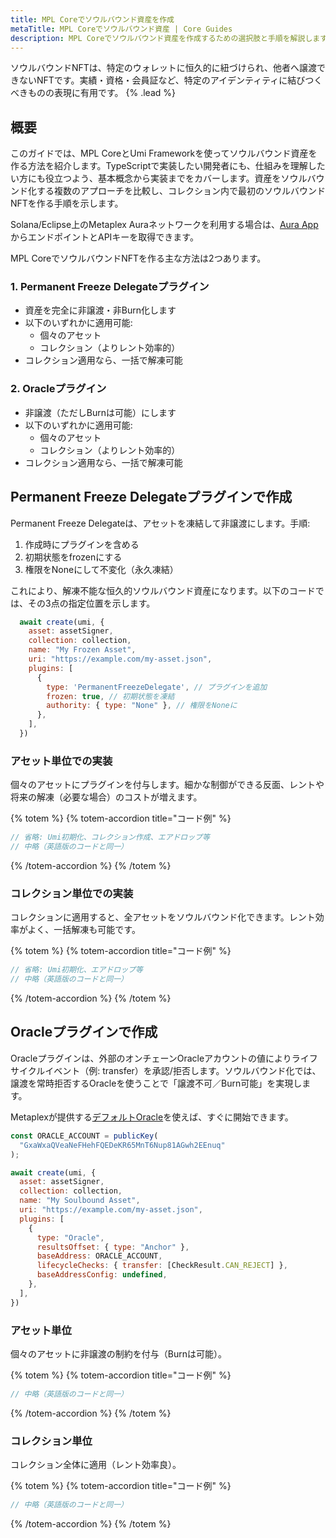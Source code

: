 ```yaml
---
title: MPL Coreでソウルバウンド資産を作成
metaTitle: MPL Coreでソウルバウンド資産 | Core Guides
description: MPL Coreでソウルバウンド資産を作成するための選択肢と手順を解説します。
---
```


ソウルバウンドNFTは、特定のウォレットに恒久的に紐づけられ、他者へ譲渡できないNFTです。実績・資格・会員証など、特定のアイデンティティに結びつくべきものの表現に有用です。 {% .lead %}

## 概要

このガイドでは、MPL CoreとUmi Frameworkを使ってソウルバウンド資産を作る方法を紹介します。TypeScriptで実装したい開発者にも、仕組みを理解したい方にも役立つよう、基本概念から実装までをカバーします。資産をソウルバウンド化する複数のアプローチを比較し、コレクション内で最初のソウルバウンドNFTを作る手順を示します。

Solana/Eclipse上のMetaplex Auraネットワークを利用する場合は、[Aura App](https://aura-app.metaplex.com/)からエンドポイントとAPIキーを取得できます。

MPL CoreでソウルバウンドNFTを作る主な方法は2つあります。

### 1. Permanent Freeze Delegateプラグイン
- 資産を完全に非譲渡・非Burn化します
- 以下のいずれかに適用可能:
  - 個々のアセット
  - コレクション（よりレント効率的）
- コレクション適用なら、一括で解凍可能

### 2. Oracleプラグイン
- 非譲渡（ただしBurnは可能）にします
- 以下のいずれかに適用可能:
  - 個々のアセット
  - コレクション（よりレント効率的）
- コレクション適用なら、一括で解凍可能

## Permanent Freeze Delegateプラグインで作成

Permanent Freeze Delegateは、アセットを凍結して非譲渡にします。手順:

1. 作成時にプラグインを含める
2. 初期状態をfrozenにする
3. 権限をNoneにして不変化（永久凍結）

これにより、解凍不能な恒久的ソウルバウンド資産になります。以下のコードでは、その3点の指定位置を示します。

```js
  await create(umi, {
    asset: assetSigner,
    collection: collection,
    name: "My Frozen Asset",
    uri: "https://example.com/my-asset.json",
    plugins: [
      {
        type: 'PermanentFreezeDelegate', // プラグインを追加
        frozen: true, // 初期状態を凍結
        authority: { type: "None" }, // 権限をNoneに
      },
    ],
  })
```

### アセット単位での実装
個々のアセットにプラグインを付与します。細かな制御ができる反面、レントや将来の解凍（必要な場合）のコストが増えます。

{% totem %}
{% totem-accordion title="コード例" %}
```js
// 省略: Umi初期化、コレクション作成、エアドロップ等
// 中略（英語版のコードと同一）
```
{% /totem-accordion %}
{% /totem %}

### コレクション単位での実装
コレクションに適用すると、全アセットをソウルバウンド化できます。レント効率がよく、一括解凍も可能です。

{% totem %}
{% totem-accordion title="コード例" %}
```js
// 省略: Umi初期化、エアドロップ等
// 中略（英語版のコードと同一）
```
{% /totem-accordion %}
{% /totem %}

## Oracleプラグインで作成

Oracleプラグインは、外部のオンチェーンOracleアカウントの値によりライフサイクルイベント（例: transfer）を承認/拒否します。ソウルバウンド化では、譲渡を常時拒否するOracleを使うことで「譲渡不可／Burn可能」を実現します。

Metaplexが提供する[デフォルトOracle](/core/external-plugins/oracle#default-oracles-deployed-by-metaplex)を使えば、すぐに開始できます。

```js
const ORACLE_ACCOUNT = publicKey(
  "GxaWxaQVeaNeFHehFQEDeKR65MnT6Nup81AGwh2EEnuq"
);

await create(umi, {
  asset: assetSigner,
  collection: collection,
  name: "My Soulbound Asset",
  uri: "https://example.com/my-asset.json",
  plugins: [
    {
      type: "Oracle",
      resultsOffset: { type: "Anchor" },
      baseAddress: ORACLE_ACCOUNT,
      lifecycleChecks: { transfer: [CheckResult.CAN_REJECT] },
      baseAddressConfig: undefined,
    },
  ],
})
```

### アセット単位
個々のアセットに非譲渡の制約を付与（Burnは可能）。

{% totem %}
{% totem-accordion title="コード例" %}
```js
// 中略（英語版のコードと同一）
```
{% /totem-accordion %}
{% /totem %}

### コレクション単位
コレクション全体に適用（レント効率良）。

{% totem %}
{% totem-accordion title="コード例" %}
```js
// 中略（英語版のコードと同一）
```
{% /totem-accordion %}
{% /totem %}

